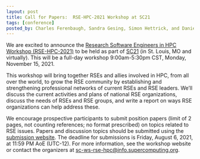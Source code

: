 ```yaml
---
layout: post
title: Call for Papers:  RSE-HPC-2021 Workshop at SC21
tags: [conference]
posted_by: Charles Ferenbaugh, Sandra Gesing, Simon Hettrick, and Daniel S. Katz
---
```


We are excited to announce the [Research Software Engineers in HPC Workshop (RSE-HPC-2021)](https://us-rse.org/rse-hpc-2021/) to be held as part of [SC21](https://sc21.supercomputing.org/) (in St. Louis, MO and virtually).  This will be a full-day workshop 9:00am-5:30pm CST, Monday, November 15, 2021.

This workshop will bring together RSEs and allies involved in HPC, from all over the world, to grow the RSE community by establishing and strengthening professional networks of current RSEs and RSE leaders. We’ll discuss the current activities and plans of national RSE organizations, discuss the needs of RSEs and RSE groups, and write a report on ways RSE organizations can help address these.

We encourage prospective participants to submit position papers (limit of 2 pages, not counting references; no format prescribed) on topics related to RSE issues.  Papers and discussion topics should be submitted using the [submission website](https://submissions.supercomputing.org/?page=Submit&id=SC21WorkshopRSEHPC2021Submission&site=sc21).  The deadline for submissions is Friday, August 6, 2021, at 11:59 PM AoE (UTC-12).  For more information, see the workshop website or contact the organizers at sc-ws-rse-hpc@info.supercomputing.org.

